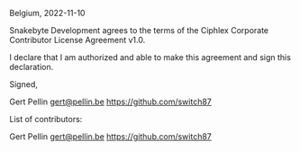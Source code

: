 Belgium, 2022-11-10

Snakebyte Development agrees to the terms of the Ciphlex Corporate Contributor License
Agreement v1.0.

I declare that I am authorized and able to make this agreement and sign this
declaration.

Signed,

Gert Pellin gert@pellin.be https://github.com/switch87

List of contributors:

Gert Pellin gert@pellin.be https://github.com/switch87